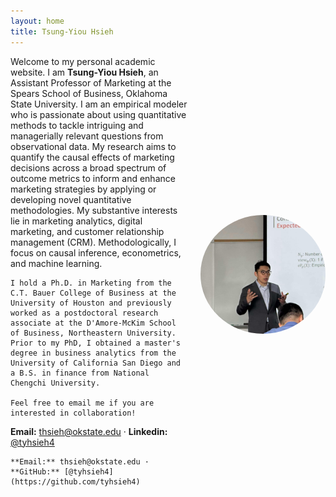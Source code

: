 ```yaml
---
layout: home
title: Tsung-Yiou Hsieh
---
```

<div style="display: flex; align-items: center;">
  <div style="flex: 1;">
    Welcome to my personal academic website. I am <b>Tsung-Yiou Hsieh</b>, an Assistant Professor of Marketing at the Spears School of Business, Oklahoma State University. I am an empirical modeler who is passionate about using quantitative methods to tackle intriguing and managerially relevant questions from observational data. My research aims to quantify the causal effects of marketing decisions across a broad spectrum of outcome metrics to inform and enhance marketing strategies by applying or developing novel quantitative methodologies. My substantive interests lie in marketing analytics, digital marketing, and customer relationship management (CRM). Methodologically, I focus on causal inference, econometrics, and machine learning.
    
    I hold a Ph.D. in Marketing from the C.T. Bauer College of Business at the University of Houston and previously worked as a postdoctoral research associate at the D'Amore-McKim School of Business, Northeastern University. Prior to my PhD, I obtained a master's degree in business analytics from the University of California San Diego and a B.S. in finance from National Chengchi University.
    
    Feel free to email me if you are interested in collaboration!

<b>Email:</b> thsieh@okstate.edu · <b>Linkedin:</b> [@tyhsieh4](https://www.linkedin.com/in/tsung-yiou-hsieh/)
    
    **Email:** thsieh@okstate.edu · **GitHub:** [@tyhsieh4](https://github.com/tyhsieh4)
  </div>
  <div style="margin-left: 20px;">
    <img src="/images/about_pic.jpg" alt="Profile Picture" style="max-width:200px; border-radius:50%;" />
  </div>
</div>

